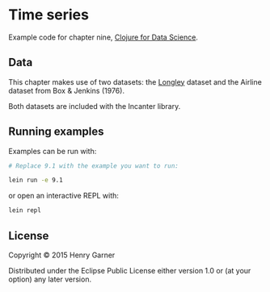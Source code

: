 # Time series

Example code for chapter nine, [Clojure for Data Science](https://www.packtpub.com/big-data-and-business-intelligence/clojure-data-science).

## Data

This chapter makes use of two datasets: the [Longley](http://www.itl.nist.gov/div898/strd/lls/data/LINKS/i-Longley.shtml) dataset and the Airline dataset from Box & Jenkins (1976).

Both datasets are included with the Incanter library.

## Running examples

Examples can be run with:

```bash
# Replace 9.1 with the example you want to run:

lein run -e 9.1
```
or open an interactive REPL with:

```bash
lein repl
```

## License

Copyright © 2015 Henry Garner

Distributed under the Eclipse Public License either version 1.0 or (at
your option) any later version.
